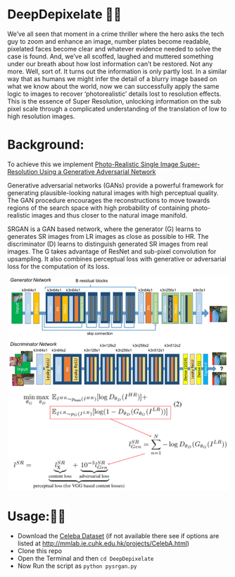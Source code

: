 # DeepDepixelate 🕵️‍♀️
We’ve all seen that moment in a crime thriller where the hero asks the tech guy to zoom and enhance an image, number plates become readable, pixelated faces become clear and whatever evidence needed to solve the case is found.
And, we’ve all scoffed, laughed and muttered something under our breath about how lost information can’t be restored.
Not any more. Well, sort of. It turns out the information is only partly lost. In a similar way that as humans we might infer the detail of a blurry image based on what we know about the world, now we can successfully apply the same logic to images to recover ‘photorealistic’ details lost to resolution effects.
This is the essence of Super Resolution, unlocking information on the sub pixel scale through a complicated understanding of the translation of low to high resolution images.

# Background:

To achieve this we implement [Photo-Realistic Single Image Super-Resolution Using a Generative Adversarial Network](https://arxiv.org/abs/1609.04802)

Generative adversarial networks (GANs) provide a powerful framework for generating plausible-looking natural images with high perceptual quality. The GAN procedure encourages the reconstructions to move towards regions of the search space with high probability of containing photo-realistic images and thus closer to the natural image manifold.

SRGAN is a GAN based network, where the generator (G) learns to generates SR images from LR images as close as possible to HR. The discriminator (D) learns to distinguish generated SR images from real images. The G takes advantage of ResNet and sub-pixel convolution for upsampling. It also combines perceptual loss with generative or adversarial loss for the computation of its loss.

![SRGAN Architecture](https://github.com/smaranjitghose/DeepDepixelate/blob/master/assets/srgan_architecture.png)
![SRGAN Perceptual Loss Function](https://github.com/smaranjitghose/DeepDepixelate/blob/master/assets/srgan_perceptual_loss.png)

# Usage:🐱‍💻
- Download the [Celeba Dataset](https://www.dropbox.com/sh/8oqt9vytwxb3s4r/AADIKlz8PR9zr6Y20qbkunrba/Img/img_align_celeba.zip?dl=0)
(if not available there see if options are listed at http://mmlab.ie.cuhk.edu.hk/projects/CelebA.html)
- Clone this repo
- Open the Terminal and then ```cd DeepDepixelate```
- Now Run the script as ```python pysrgan.py```



